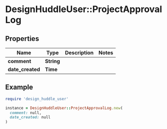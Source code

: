 # DesignHuddleUser::ProjectApprovalLog

## Properties

| Name | Type | Description | Notes |
| ---- | ---- | ----------- | ----- |
| **comment** | **String** |  |  |
| **date_created** | **Time** |  |  |

## Example

```ruby
require 'design_huddle_user'

instance = DesignHuddleUser::ProjectApprovalLog.new(
  comment: null,
  date_created: null
)
```

